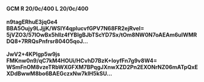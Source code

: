 #### GCM R 20/0c/400 L 20/0c/400
**n9tagERhuE3jqGe4**<br/>**BBA5Oujy9LJjjK/WSlY4qplucvfGPV7N68FR2ejRveI=**<br/>**5jVZO3/57lOwBx5hllz4fYBIgBJbTScYD7Sx/tOm8NW0N7oAEAm6uIWMRDQ8+7RRQsPnfrsr804O5qoJ...**<br/><br/>
**JwV2+4KPIgp5w9js**<br/>**FMKnw0n9/qC7kM4HOUi/HCvhD7BzK+IoyfFn7g9v8W4=**<br/>**WSmFnOM8vzeTRbWXGFXM7BPqgJXnwXZD2Pn2EXONrNZ06mATpQxEXDdBwwM8bo6BAEGczxNw7kIH5kSU...**